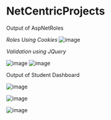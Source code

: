 ﻿# NetCentricProjects

Output of AspNetRoles

*Roles Using Cookies* 
![image](https://github.com/samrajkarnikar/NetCentricProjects/assets/172218219/2a4faded-724a-4add-96bb-eb8ee6c59d0f)


  *Validation using JQuery* 

![image](https://github.com/samrajkarnikar/NetCentricProjects/assets/172218219/0ae0cd1f-f14c-4668-875c-2de97737e9e7)
![image](https://github.com/samrajkarnikar/NetCentricProjects/assets/172218219/32c07963-44b9-4ac7-8612-f19c64b2c937)


Output of Student Dashboard

![image](https://github.com/samrajkarnikar/NetCentricProjects/assets/172218219/a5924f32-ae39-4e31-a715-d42771b8ed5f)

![image](https://github.com/samrajkarnikar/NetCentricProjects/assets/172218219/17472621-174f-453f-959d-80814f479535)

![image](https://github.com/samrajkarnikar/NetCentricProjects/assets/172218219/378236b9-261f-4480-b662-964a3d43fcb8)







